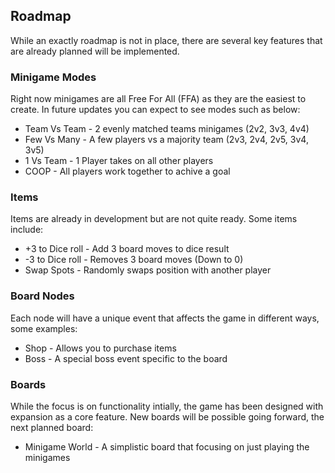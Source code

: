 
## Roadmap
While an exactly roadmap is not in place, there are several key features that are already planned will be implemented.
### Minigame Modes
Right now minigames are all Free For All (FFA) as they are the easiest to create. In future updates you can expect to see modes such as below:
- Team Vs Team - 2 evenly matched teams minigames (2v2, 3v3, 4v4)
- Few Vs Many - A few players vs a majority team (2v3, 2v4, 2v5, 3v4, 3v5)
- 1 Vs Team - 1 Player takes on all other players
- COOP - All players work together to achive a goal

### Items
Items are already in development but are not quite ready. Some items include:
- +3 to Dice roll - Add 3 board moves to dice result
- -3 to Dice roll - Removes 3 board moves (Down to 0)
- Swap Spots - Randomly swaps position with another player

### Board Nodes
Each node will have a unique event that affects the game in different ways, some examples:
- Shop - Allows you to purchase items
- Boss - A special boss event specific to the board

### Boards
While the focus is on functionality intially, the game has been designed with expansion as a core feature. New boards will be possible going forward, the next planned board:
- Minigame World - A simplistic board that focusing on just playing the minigames
